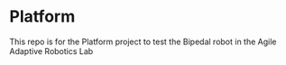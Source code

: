 # Platform
This repo is for the Platform project to test the Bipedal robot in the Agile Adaptive Robotics Lab
